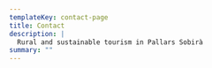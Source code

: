 ```yaml
---
templateKey: contact-page
title: Contact
description: |
  Rural and sustainable tourism in Pallars Sobirà
summary: ""
---
```

